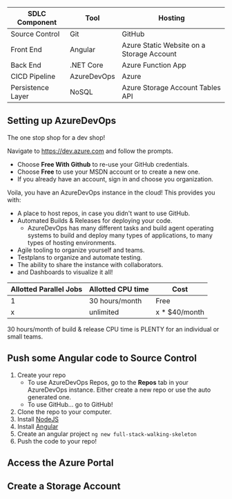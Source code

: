 SDLC Component | Tool         | Hosting
-------------- | -------------|--------
Source Control | Git | GitHub
Front End | Angular | Azure Static Website on a Storage Account
Back End | .NET Core | Azure Function App
CICD Pipeline | AzureDevOps | Azure
Persistence Layer | NoSQL | Azure Storage Account Tables API

## Setting up AzureDevOps 
The one stop shop for a dev shop!

Navigate to https://dev.azure.com and follow the prompts. 
* Choose **Free With Github** to re-use your GitHub credentials.
* Choose **Free** to use your MSDN account or to create a new one. 
* If you already have an account, sign in and choose you organization.

Voila, you have an AzureDevOps instance in the cloud! This provides you with:
* A place to host repos, in case you didn't want to use GitHub.
* Automated Builds & Releases for deploying your code.
    * AzureDevOps has many different tasks and build agent operating systems to build and deploy many types of applications, to many types of hosting environments.
* Agile tooling to organize yourself and teams.
* Testplans to organize and automate testing.
* The ability to share the instance with collaborators. 
* and Dashboards to visualize it all!

Allotted Parallel Jobs | Allotted CPU time | Cost
-----------------------|-------------------|-----
1 | 30 hours/month | Free
x | unlimited | x * $40/month

30 hours/month of build & release CPU time is PLENTY for an individual or small teams. 


## Push some Angular code to Source Control 
1. Create your repo
    * To use AzureDevOps Repos, go to the **Repos** tab in your AzureDevOps instance. Either create a new repo or use the auto generated one.
    * To use GitHub... go to GitHub!
2. Clone the repo to your computer. 
3. Install [NodeJS](https://nodejs.org/en/download/)
4. Install [Angular](https://cli.angular.io/)
5. Create an angular project `ng new full-stack-walking-skeleton`
6. Push the code to your repo! 

## Access the Azure Portal 
## Create a Storage Account
